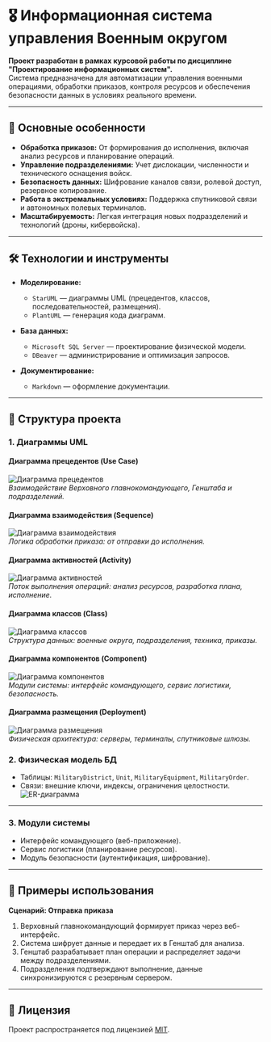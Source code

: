 # 🎖️ Информационная система управления Военным округом

**Проект разработан в рамках курсовой работы по дисциплине "Проектирование информационных систем".**  
Система предназначена для автоматизации управления военными операциями, обработки приказов, контроля ресурсов и обеспечения безопасности данных в условиях реального времени.

---

## 📌 Основные особенности

- **Обработка приказов:** От формирования до исполнения, включая анализ ресурсов и планирование операций.
- **Управление подразделениями:** Учет дислокации, численности и технического оснащения войск.
- **Безопасность данных:** Шифрование каналов связи, ролевой доступ, резервное копирование.
- **Работа в экстремальных условиях:** Поддержка спутниковой связи и автономных полевых терминалов.
- **Масштабируемость:** Легкая интеграция новых подразделений и технологий (дроны, кибервойска).

---

## 🛠️ Технологии и инструменты

- **Моделирование:**  
  - `StarUML` — диаграммы UML (прецедентов, классов, последовательностей, размещения).  
  - `PlantUML` — генерация кода диаграмм.  

- **База данных:**  
  - `Microsoft SQL Server` — проектирование физической модели.  
  - `DBeaver` — администрирование и оптимизация запросов.  

- **Документирование:**  
  - `Markdown` — оформление документации.  

---

## 📂 Структура проекта

### 1. **Диаграммы UML**
#### Диаграмма прецедентов (Use Case)
![Диаграмма прецедентов](screenshots/use_case.png)  
*Взаимодействие Верховного главнокомандующего, Генштаба и подразделений.*

#### Диаграмма взаимодействия (Sequence)
![Диаграмма взаимодействия](screenshots/sequence.png)  
*Логика обработки приказа: от отправки до исполнения.*

#### Диаграмма активностей (Activity)
![Диаграмма активностей](screenshots/activity.png)  
*Поток выполнения операций: анализ ресурсов, разработка плана, исполнение.*

#### Диаграмма классов (Class)
![Диаграмма классов](screenshots/class.png)  
*Структура данных: военные округа, подразделения, техника, приказы.*

#### Диаграмма компонентов (Component)
![Диаграмма компонентов](screenshots/component.png)  
*Модули системы: интерфейс командующего, сервис логистики, безопасность.*

#### Диаграмма размещения (Deployment)
![Диаграмма размещения](screenshots/deployment.png)  
*Физическая архитектура: серверы, терминалы, спутниковые шлюзы.*

### 2. **Физическая модель БД**
- Таблицы: `MilitaryDistrict`, `Unit`, `MilitaryEquipment`, `MilitaryOrder`.  
- Связи: внешние ключи, индексы, ограничения целостности.  
![ER-диаграмма](screenshots/er_diagram.png)

---

### 3. **Модули системы**
- Интерфейс командующего (веб-приложение).  
- Сервис логистики (планирование ресурсов).  
- Модуль безопасности (аутентификация, шифрование).  

---

## 🚀 Примеры использования

**Сценарий: Отправка приказа**  
  1. Верховный главнокомандующий формирует приказ через веб-интерфейс.  
  2. Система шифрует данные и передает их в Генштаб для анализа.  
  3. Генштаб разрабатывает план операции и распределяет задачи между подразделениями.  
  4. Подразделения подтверждают выполнение, данные синхронизируются с резервным сервером.  

---

## 📄 Лицензия

Проект распространяется под лицензией [MIT](LICENSE).  
